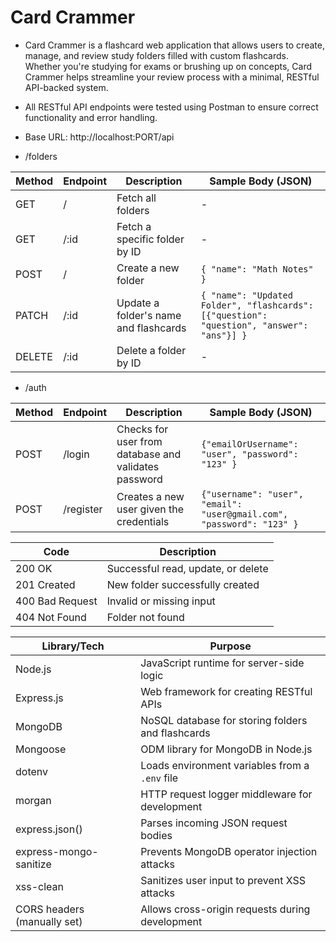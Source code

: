 # Card Crammer

- Card Crammer is a flashcard web application that allows users to create, manage, and review study folders filled with custom flashcards. Whether you're studying for exams or brushing up on concepts, Card Crammer helps streamline your review process with a minimal, RESTful API-backed system.

- All RESTful API endpoints were tested using Postman to ensure correct functionality and error handling.
- Base URL: http://localhost:PORT/api

- /folders

| Method | Endpoint | Description                     | Sample Body (JSON)                                                                 |
|--------|----------|---------------------------------|-----------------------------------------------------------------------------------|
| GET    | /        | Fetch all folders               | -                                                                                 |
| GET    | /:id     | Fetch a specific folder by ID   | -                                                                                 |
| POST   | /        | Create a new folder             | ```{ "name": "Math Notes" }```                                        |
| PATCH  | /:id     | Update a folder's name and flashcards | ```{ "name": "Updated Folder", "flashcards": [{"question": "question", "answer": "ans"}] }``` |
| DELETE | /:id     | Delete a folder by ID           | -                                                                                 |

- /auth

| Method | Endpoint | Description                     | Sample Body (JSON)                                                                 |
|--------|----------|---------------------------------|-----------------------------------------------------------------------------------|
| POST   | /login   | Checks for user from database and validates password | ```{"emailOrUsername": "user", "password": "123" }```        |
| POST   | /register| Creates a new user given the credentials | ```{"username": "user", "email": "user@gmail.com",  "password": "123" }```  |

| Code            | Description                          |
|-----------------|--------------------------------------|
| 200 OK          | Successful read, update, or delete   |
| 201 Created     | New folder successfully created      |
| 400 Bad Request | Invalid or missing input             |
| 404 Not Found   | Folder not found                     |

| Library/Tech                | Purpose                                                  |
|-----------------------------|----------------------------------------------------------|
| Node.js                     | JavaScript runtime for server-side logic                 |
| Express.js                  | Web framework for creating RESTful APIs                 |
| MongoDB                     | NoSQL database for storing folders and flashcards       |
| Mongoose                    | ODM library for MongoDB in Node.js                      |
| dotenv                      | Loads environment variables from a `.env` file          |
| morgan                      | HTTP request logger middleware for development          |
| express.json()              | Parses incoming JSON request bodies                     |
| express-mongo-sanitize      | Prevents MongoDB operator injection attacks             |
| xss-clean                   | Sanitizes user input to prevent XSS attacks             |
| CORS headers (manually set) | Allows cross-origin requests during development         |
